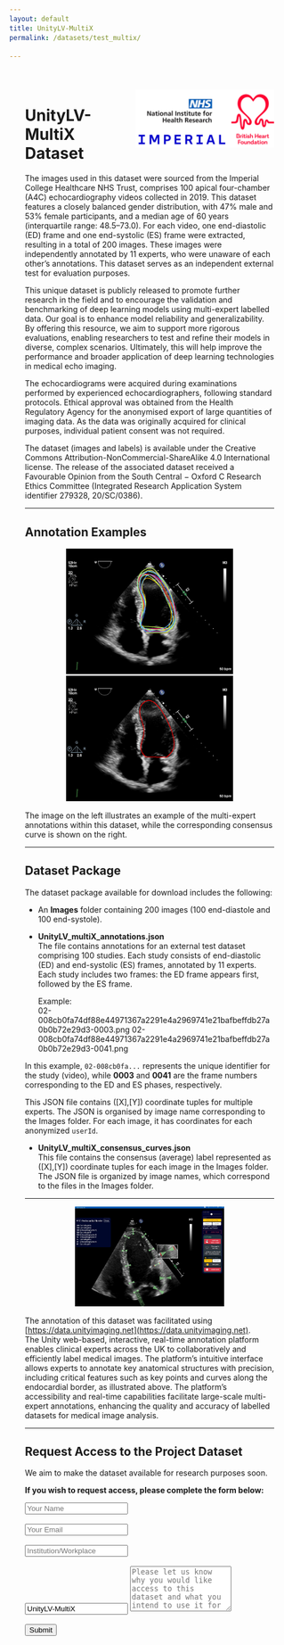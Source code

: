 ```yaml
---
layout: default
title: UnityLV-MultiX
permalink: /datasets/test_multix/

---
```


<!-- PAGE STYLES + WRAPPER -->
<style>
  :root{ --primary:#2563eb; --primary-700:#1d4ed8; --border:#e5e7eb; }
  .page-wrap{ max-width:1500px; margin:0 auto; padding:28px; }
  .cat-section{ margin:28px 0; scroll-margin-top:80px; }
  table{ width:100%; border-collapse:collapse; }
  thead th{ background:#f3f4f6; text-align:left; }
  th,td{ padding:10px; border-bottom:1px solid var(--border); vertical-align:top; }
</style>

<div class="page-wrap" markdown="1">

<!-- <div style="text-align:left; margin:10px 0;">
  <img src="/assets/images/logo/imperial_BHF.png" 
       alt="Project Logos" 
       style="max-width:180px; height:auto; float:left; margin-right:20px;">
</div>
<br style="clear:both;"> -->
<div style="text-align:right; margin:10px 0;">
  <img src="/assets/images/logo/imperial_BHF.png" 
       alt="Project Logos" 
       style="max-width:250px; height:auto; float:right; margin-left:20px;">
</div>


# UnityLV-MultiX Dataset

The images used in this dataset were sourced from the Imperial College Healthcare NHS Trust, comprises 100 apical four-chamber (A4C) echocardiography videos collected in 2019. This dataset features a closely balanced gender distribution, with 47% male and 53% female participants, and a median age of 60 years (interquartile range: 48.5–73.0). For each video, one end-diastolic (ED) frame and one end-systolic (ES) frame were extracted, resulting in a total of 200 images. These images were independently annotated by 11 experts, who were unaware of each other’s annotations. This dataset serves as an independent external test for evaluation purposes.

This unique dataset is publicly released to promote further research in the field and to encourage the validation and benchmarking of deep learning models using multi-expert labelled data. Our goal is to enhance model reliability and generalizability. By offering this resource, we aim to support more rigorous evaluations, enabling researchers to test and refine their models in diverse, complex scenarios. Ultimately, this will help improve the performance and broader application of deep learning technologies in medical echo imaging.

The echocardiograms were acquired during examinations performed by experienced echocardiographers, following standard protocols. Ethical approval was obtained from the Health Regulatory Agency for the anonymised export of large quantities of imaging data. As the data was originally acquired for clinical purposes, individual patient consent was not required.

The dataset (images and labels) is available under the Creative Commons Attribution-NonCommercial-ShareAlike 4.0 International license. The release of the associated dataset received a Favourable Opinion from the South Central − Oxford C Research Ethics Committee (Integrated Research Application System identifier 279328, 20/SC/0386).

---

## Annotation Examples

<div align="center">
  <img src="/assets/images/datasets/UnityLV-MultiX/pic2.png" width="300">
  <img src="/assets/images/datasets/UnityLV-MultiX/pic3.png" width="300">
</div>

The image on the left illustrates an example of the multi-expert annotations within this dataset, while the corresponding consensus curve is shown on the right.

---

## Dataset Package

The dataset package available for download includes the following:

- An **Images** folder containing 200 images (100 end-diastole and 100 end-systole).  
- **UnityLV_multiX_annotations.json**  
  The file contains annotations for an external test dataset comprising 100 studies. Each study consists of end-diastolic (ED) and end-systolic (ES) frames, annotated by 11 experts.  
  Each study includes two frames: the ED frame appears first, followed by the ES frame.  

  Example:  
02-008cb0fa74df88e44971367a2291e4a2969741e21bafbeffdb27a0b0b72e29d3-0003.png
02-008cb0fa74df88e44971367a2291e4a2969741e21bafbeffdb27a0b0b72e29d3-0041.png


In this example, `02-008cb0fa...` represents the unique identifier for the study (video), while **0003** and **0041** are the frame numbers corresponding to the ED and ES phases, respectively.  

This JSON file contains ([X],[Y]) coordinate tuples for multiple experts. The JSON is organised by image name corresponding to the Images folder. For each image, it has coordinates for each anonymized `userId`.  

- **UnityLV_multiX_consensus_curves.json**  
This file contains the consensus (average) label represented as ([X],[Y]) coordinate tuples for each image in the Images folder. The JSON file is organized by image names, which correspond to the files in the Images folder.

---

<div align="center">
<img src="/assets/images/datasets/UnityLV-MultiX/unityimaging.net_example.png" width="60%">
</div>

The annotation of this dataset was facilitated using [https://data.unityimaging.net](https://data.unityimaging.net).  
The Unity web-based, interactive, real-time annotation platform enables clinical experts across the UK to collaboratively and efficiently label medical images. The platform’s intuitive interface allows experts to annotate key anatomical structures with precision, including critical features such as key points and curves along the endocardial border, as illustrated above. The platform’s accessibility and real-time capabilities facilitate large-scale multi-expert annotations, enhancing the quality and accuracy of labelled datasets for medical image analysis.

---

## Request Access to the Project Dataset

We aim to make the dataset available for research purposes soon.  

**If you wish to request access, please complete the form below:**

<form action="https://formspree.io/f/mpwlgleg" method="POST">
  <input type="text" name="name" placeholder="Your Name" required><br><br>
  <input type="email" name="email" placeholder="Your Email" required><br><br>
  <input type="text" name="institution" placeholder="Institution/Workplace" required><br><br>
  <input type="text" name="dataset" value="UnityLV-MultiX" readonly>
  <textarea name="message" rows="5" placeholder="Please let us know why you would like access to this dataset and what you intend to use it for" required></textarea><br><br>
  <button type="submit">Submit</button>
</form>
</div>